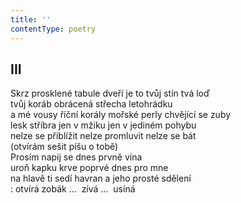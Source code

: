 ```yaml
---
title: ''
contentType: poetry
---
```


<section>

## III

Skrz prosklené tabule dveří je to tvůj stín tvá loď  
tvůj koráb obrácená střecha letohrádku  
a mé vousy říční korály mořské perly chvějící se zuby  
lesk stříbra jen v mžiku jen v jediném pohybu  
nelze se přiblížit nelze promluvit nelze se bát  
(otvírám sešit píšu o tobě)  
Prosím napij se dnes prvně vína  
uroň kapku krve poprvé dnes pro mne  
na hlavě ti sedí havran a jeho prosté sdělení  
: otvírá zobák …  zívá …  usíná

</section>
